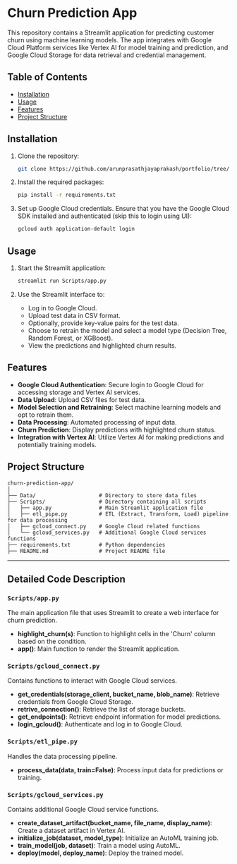 # Churn Prediction App

This repository contains a Streamlit application for predicting customer churn using machine learning models. The app integrates with Google Cloud Platform services like Vertex AI for model training and prediction, and Google Cloud Storage for data retrieval and credential management.

## Table of Contents

- [Installation](#installation)
- [Usage](#usage)
- [Features](#features)
- [Project Structure](#project-structure)

## Installation

1. Clone the repository:

    ```bash
    git clone https://github.com/arunprasathjayaprakash/portfolio/tree/b96aa2b5db63771b43d6cb519ae714a7c522e9f1/churn_prediction_gcp
    ```

2. Install the required packages:

    ```bash
    pip install -r requirements.txt
    ```

3. Set up Google Cloud credentials. Ensure that you have the Google Cloud SDK installed and authenticated (skip this to login using UI):

    ```bash
    gcloud auth application-default login
    ```

## Usage

1. Start the Streamlit application:

    ```bash
    streamlit run Scripts/app.py
    ```

2. Use the Streamlit interface to:
    - Log in to Google Cloud.
    - Upload test data in CSV format.
    - Optionally, provide key-value pairs for the test data.
    - Choose to retrain the model and select a model type (Decision Tree, Random Forest, or XGBoost).
    - View the predictions and highlighted churn results.

## Features

- **Google Cloud Authentication**: Secure login to Google Cloud for accessing storage and Vertex AI services.
- **Data Upload**: Upload CSV files for test data.
- **Model Selection and Retraining**: Select machine learning models and opt to retrain them.
- **Data Processing**: Automated processing of input data.
- **Churn Prediction**: Display predictions with highlighted churn status.
- **Integration with Vertex AI**: Utilize Vertex AI for making predictions and potentially training models.

## Project Structure

```
churn-prediction-app/
│
├── Data/                    # Directory to store data files
├── Scripts/                 # Directory containing all scripts
│   ├── app.py               # Main Streamlit application file
│   ├── etl_pipe.py          # ETL (Extract, Transform, Load) pipeline for data processing
│   ├── gcloud_connect.py    # Google Cloud related functions
│   └── gcloud_services.py   # Additional Google Cloud services functions
├── requirements.txt         # Python dependencies
├── README.md                # Project README file

```

---

## Detailed Code Description

### `Scripts/app.py`

The main application file that uses Streamlit to create a web interface for churn prediction.

- **highlight_churn(s)**: Function to highlight cells in the 'Churn' column based on the condition.
- **app()**: Main function to render the Streamlit application.

### `Scripts/gcloud_connect.py`

Contains functions to interact with Google Cloud services.

- **get_credentials(storage_client, bucket_name, blob_name)**: Retrieve credentials from Google Cloud Storage.
- **retrive_connection()**: Retrieve the list of storage buckets.
- **get_endpoints()**: Retrieve endpoint information for model predictions.
- **login_gcloud()**: Authenticate and log in to Google Cloud.

### `Scripts/etl_pipe.py`

Handles the data processing pipeline.

- **process_data(data, train=False)**: Process input data for predictions or training.

### `Scripts/gcloud_services.py`

Contains additional Google Cloud service functions.

- **create_dataset_artifact(bucket_name, file_name, display_name)**: Create a dataset artifact in Vertex AI.
- **initialize_job(dataset, model_type)**: Initialize an AutoML training job.
- **train_model(job, dataset)**: Train a model using AutoML.
- **deploy(model, deploy_name)**: Deploy the trained model.